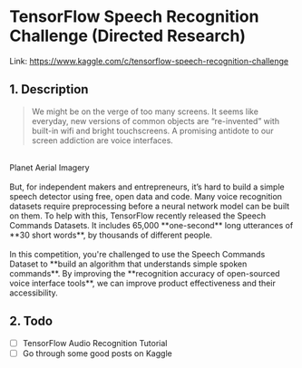 # TensorFlow Speech Recognition Challenge (Directed Research)
Link: https://www.kaggle.com/c/tensorflow-speech-recognition-challenge
## 1. Description
> We might be on the verge of too many screens. It seems like everyday, new versions of common objects are “re-invented” with built-in wifi and bright touchscreens. A promising antidote to our screen addiction are voice interfaces.<br /> 
<br />
Planet Aerial Imagery<br />
<br />
But, for independent makers and entrepreneurs, it’s hard to build a simple speech detector using free, open data and code. Many voice recognition datasets require preprocessing before a neural network model can be built on them. To help with this, TensorFlow recently released the Speech Commands Datasets. It includes 65,000 **one-second** long utterances of **30 short words**, by thousands of different people.<br />
<br/>
In this competition, you're challenged to use the Speech Commands Dataset to **build an algorithm that understands simple spoken commands**. By improving the **recognition accuracy of open-sourced voice interface tools**, we can improve product effectiveness and their accessibility.

## 2. Todo
- [ ] TensorFlow Audio Recognition Tutorial 
- [ ] Go through some good posts on Kaggle